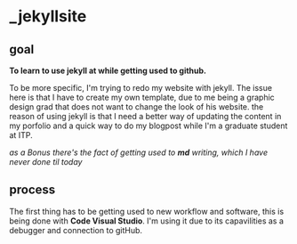 # _jekyllsite

## goal

__To learn to use jekyll at while getting used to github.__

To be more specific, I'm trying to redo my website with jekyll. The issue here is that I have to create my own template, due to me being a graphic design grad that does not want to change the look of his website. the reason of using jekyll is that I need a better way of updating the content in my porfolio and a quick way to do my blogpost while I'm a graduate student at ITP.

_as a Bonus there's the fact of getting used to **md** writing, which I have never done til today_ 


## process

The first thing has to be getting used to new workflow and software, this is being done with __Code Visual Studio__. I'm using it due to its capavilities as a debugger and connection to gitHub.

